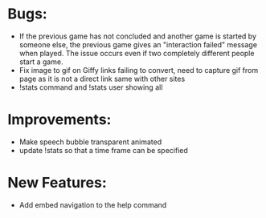 # Bugs:

- If the previous game has not concluded and another game is started by someone else, the previous game gives an "interaction failed" message when played. The issue occurs even if two completely different people start a game.
- Fix image to gif on Giffy links failing to convert, need to capture gif from page as it is not a direct link same with other sites
- !stats command and !stats user showing all
# Improvements:
- Make speech bubble transparent animated
- update !stats so that a time frame can be specified

# New Features:
- Add embed navigation to the help command  